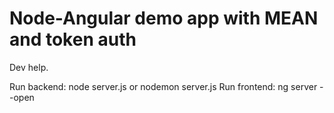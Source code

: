 # Node-Angular demo app with MEAN and token auth 

Dev help.

Run backend: node server.js or nodemon server.js
Run frontend: ng server --open
